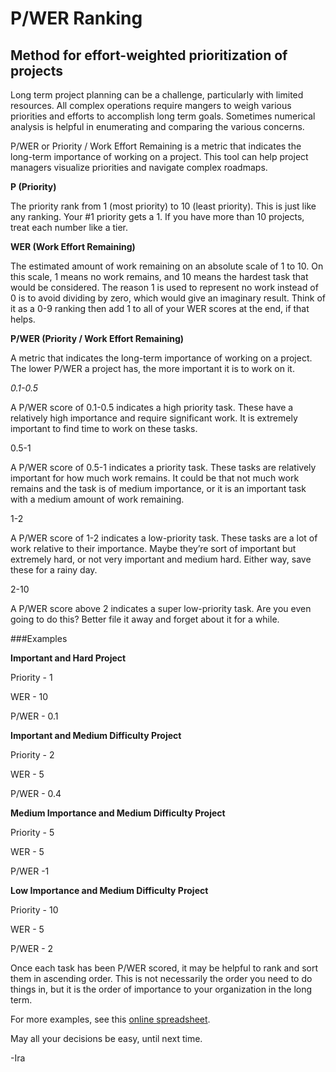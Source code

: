
# P/WER Ranking

## Method for effort-weighted prioritization of projects

Long term project planning can be a challenge, particularly with limited resources. All complex operations require mangers to weigh various priorities and efforts to accomplish long term goals. Sometimes numerical analysis is helpful in enumerating and comparing the various concerns.

P/WER or Priority / Work Effort Remaining is a metric that indicates the long-term importance of working on a project. This tool can help project managers visualize priorities and navigate complex roadmaps.

**P (Priority)**

The priority rank from 1 (most priority) to 10 (least priority). This is just like any ranking. Your #1 priority gets a 1. If you have more than 10 projects, treat each number like a tier.

**WER (Work Effort Remaining)**

The estimated amount of work remaining on an absolute scale of 1 to 10. On this scale, 1 means no work remains, and 10 means the hardest task that would be considered. The reason 1 is used to represent no work instead of 0 is to avoid dividing by zero, which would give an imaginary result. Think of it as a 0-9 ranking then add 1 to all of your WER scores at the end, if that helps.

**P/WER (Priority / Work Effort Remaining)**

A metric that indicates the long-term importance of working on a project. The lower P/WER a project has, the more important it is to work on it.

*0.1-0.5*

A P/WER score of 0.1-0.5 indicates a high priority task. These have a relatively high importance and require significant work. It is extremely important to find time to work on these tasks.

0.5-1

A P/WER score of 0.5-1 indicates a priority task. These tasks are relatively important for how much work remains. It could be that not much work remains and the task is of medium importance, or it is an important task with a medium amount of work remaining.

1-2

A P/WER score of 1-2 indicates a low-priority task. These tasks are a lot of work relative to their importance. Maybe they’re sort of important but extremely hard, or not very important and medium hard. Either way, save these for a rainy day.

2-10

A P/WER score above 2 indicates a super low-priority task. Are you even going to do this? Better file it away and forget about it for a while.

###Examples

**Important and Hard Project**

Priority - 1

WER - 10

P/WER - 0.1

**Important and Medium Difficulty Project**

Priority - 2

WER - 5

P/WER - 0.4

**Medium Importance and Medium Difficulty Project**

Priority - 5

WER - 5

P/WER -1

**Low Importance and Medium Difficulty Project**

Priority - 10

WER - 5

P/WER - 2

Once each task has been P/WER scored, it may be helpful to rank and sort them in ascending order. This is not necessarily the order you need to do things in, but it is the order of importance to your organization in the long term.

For more examples, see this [online spreadsheet](https://docs.google.com/spreadsheets/d/1R3R52r6mTRF6zCqsmswdD_AkxRHcmUjPZwua4v6RXgM/edit?usp=sharing).

May all your decisions be easy, until next time.

-Ira
